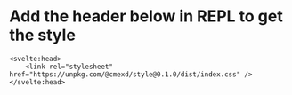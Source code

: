 # Add the header below in REPL to get the style

```sveltehtml
<svelte:head>
	<link rel="stylesheet" href="https://unpkg.com/@cmexd/style@0.1.0/dist/index.css" />
</svelte:head>
```
